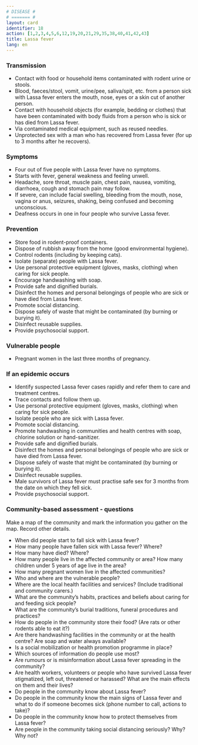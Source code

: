 ```yaml
---
# DISEASE #
# ======= #
layout: card
identifier: 18
action: [1,2,3,4,5,6,12,19,20,21,29,35,38,40,41,42,43]
title: Lassa fever
lang: en
---
```


### Transmission

- Contact with food or household items contaminated with rodent urine or stools. 
- Blood, faeces/stool, vomit, urine/pee, saliva/spit, etc. from a person sick with Lassa fever enters the mouth, nose, eyes or a skin cut of another person. 
- Contact with household objects (for example, bedding or clothes) that have been contaminated with body fluids from a person who is sick or has died from Lassa fever. 
- Via contaminated medical equipment, such as reused needles. 
- Unprotected sex with a man who has recovered from Lassa fever (for up to 3 months after he recovers).

### Symptoms

- Four out of five people with Lassa fever have no symptoms. 
- Starts with fever, general weakness and feeling unwell. 
- Headache, sore throat, muscle pain, chest pain, nausea, vomiting, diarrhoea, cough and stomach pain may follow. 
- If severe, can include facial swelling, bleeding from the mouth, nose, vagina or anus, seizures, shaking, being confused and becoming unconscious. 
- Deafness occurs in one in four people who survive Lassa fever. 

### Prevention

- Store food in rodent-proof containers. 
- Dispose of rubbish away from the home (good environmental hygiene). 
- Control rodents (including by keeping cats). 
- Isolate (separate) people with Lassa fever.
- Use personal protective equipment (gloves, masks, clothing) when caring for sick people. 
- Encourage handwashing with soap.
- Provide safe and dignified burials. 
- Disinfect the homes and personal belongings of people who are sick or have died from Lassa fever.
- Promote social distancing.
- Dispose safely of waste that might be contaminated (by burning or burying it). 
- Disinfect reusable supplies. 
- Provide psychosocial support.

### Vulnerable people

- Pregnant women in the last three months of pregnancy. 

### If an epidemic occurs

- Identify suspected Lassa fever cases rapidly and refer them to care and treatment centres. 
- Trace contacts and follow them up. 
- Use personal protective equipment (gloves, masks, clothing) when caring for sick people. 
- Isolate people who are sick with Lassa fever. 
- Promote social distancing.
- Promote handwashing in communities and health centres with soap, chlorine solution or hand-sanitizer.
- Provide safe and dignified burials. 
- Disinfect the homes and personal belongings of people who are sick or have died from Lassa fever.
- Dispose safely of waste that might be contaminated (by burning or burying it). 
- Disinfect reusable supplies. 
- Male survivors of Lassa fever must practise safe sex for 3 months from the date on which they fell sick. 
- Provide psychosocial support.

### Community-based assessment - questions

Make a map of the community and mark the information you gather on the map. Record other details.
- When did people start to fall sick with Lassa fever? 
- How many people have fallen sick with Lassa fever? Where? 
- How many have died? Where? 
- How many people live in the affected community or area? How many children under 5 years of age live in the area? 
- How many pregnant women live in the affected communities? 
- Who and where are the vulnerable people? 
- Where are the local health facilities and services? (Include traditional and community carers.) 
- What are the community’s habits, practices and beliefs about caring for and feeding sick people? 
- What are the community’s burial traditions, funeral procedures and practices?
- How do people in the community store their food? (Are rats or other rodents able to eat it?) 
- Are there handwashing facilities in the community or at the health centre? Are soap and water always available? 
- Is a social mobilization or health promotion programme in place? 
- Which sources of information do people use most? 
- Are rumours or is misinformation about Lassa fever spreading in the community? 
- Are health workers, volunteers or people who have survived Lassa fever stigmatized, left out, threatened or harassed? What are the main effects on them and their lives? 
- Do people in the community know about Lassa fever? 
- Do people in the community know the main signs of Lassa fever and what to do if someone becomes sick (phone number to call, actions to take)? 
- Do people in the community know how to protect themselves from Lassa fever? 
- Are people in the community taking social distancing seriously? Why? Why not?

